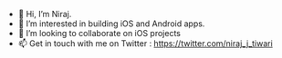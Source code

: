 - 👋 Hi, I’m Niraj.
- 👀 I’m interested in building iOS and Android apps.
- 💞️ I’m looking to collaborate on iOS projects
- 📫 Get in touch with me on Twitter : https://twitter.com/niraj_j_tiwari

<!---
tniraj7/tniraj7 is a ✨ special ✨ repository because its `README.md` (this file) appears on your GitHub profile.
You can click the Preview link to take a look at your changes.
--->
